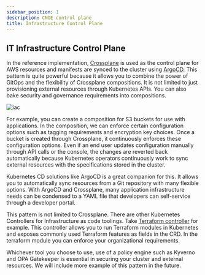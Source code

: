 ```yaml
---
sidebar_position: 1
description: CNOE control plane
title: Infrastructure Control Plane
---
```


## IT Infrastructure Control Plane

In the reference implementation, [Crossplane](https://www.crossplane.io/) is used as the control plane for AWS resources and manifests are synced to the cluster using [ArgoCD](https://argo-cd.readthedocs.io/en/stable/). This pattern is quite powerful because it allows you to combine the power of GitOps and the flexibility of Crossplane compositions. It is not limited to just provisioning external resources through Kubernetes APIs. You can also bake security and governance requirements into compositions. 

![iac](../images/control-plane-iac.png)

For example, you can create a composition for S3 buckets for use with applications. In the composition, we can enforce certain configuration options such as tagging requirements and encryption key choices. 
Once a bucket is created through Crossplane, it continuously enforces these configuration options. 
Even if an end user updates configuration manually through API calls  or the console, the changes are reverted back automatically because Kubernetes operators continuously work to sync external resources with the specifications stored in the cluster.

Kubernetes CD solutions like ArgoCD is a great companion for this. It allows you to automatically sync resources from a Git repository with many flexible options. With ArgoCD and Crossplane, many application infrastructure needs can be condensed to a YAML file that developers can self-service through a developer portal.

This pattern is not limited to Crossplane. There are other Kubernetes Controllers for Infrastructure as code toolings. Take [Terraform controller](https://github.com/weaveworks/tf-controller) for example. 
This controller allows you to run Terraform modules in Kubernetes and exposes commonly used Terraform features as fields in the CRD. In the terraform module you can enforce your organizational requirements. 

Whichever tool you choose to use, use of a policy engine such as Kyverno and OPA Gatekeeper is essential in securing your cluster and external resources. We will include more example of this pattern in the future.
